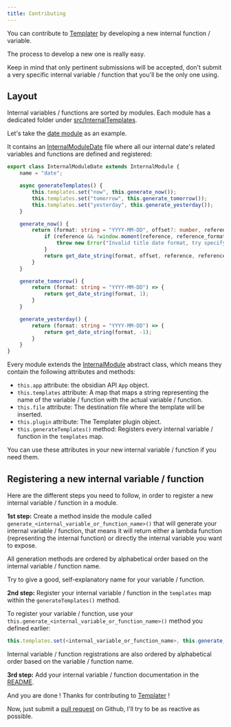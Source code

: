 ```yaml
---
title: Contributing
---
```


You can contribute to [Templater](https://github.com/SilentVoid13/Templater) by developing a new internal function / variable.

The process to develop a new one is really easy.

Keep in mind that only pertinent submissions will be accepted, don't submit a very specific internal variable / function that you'll be the only one using.

## Layout

Internal variables / functions are sorted by modules. Each module has a dedicated folder under [src/InternalTemplates](https://github.com/SilentVoid13/Templater/tree/master/src/InternalTemplates). 

Let's take the [date module](https://github.com/SilentVoid13/Templater/tree/master/src/InternalTemplates/date) as an example.

It contains an [InternalModuleDate](https://github.com/SilentVoid13/Templater/blob/master/src/InternalTemplates/date/InternalModuleDate.ts) file where all our internal date's related variables and functions are defined and registered:

```typescript
export class InternalModuleDate extends InternalModule {
    name = "date";

    async generateTemplates() {
        this.templates.set("now", this.generate_now());
        this.templates.set("tomorrow", this.generate_tomorrow());
        this.templates.set("yesterday", this.generate_yesterday());
    }

    generate_now() {
        return (format: string = "YYYY-MM-DD", offset?: number, reference?: string, reference_format?: string) => {
            if (reference && !window.moment(reference, reference_format).isValid()) {
                throw new Error("Invalid title date format, try specifying one with the argument 'reference'");
            }
            return get_date_string(format, offset, reference, reference_format);
        }
    }

    generate_tomorrow() {
        return (format: string = "YYYY-MM-DD") => {
            return get_date_string(format, 1);
        }
    }

    generate_yesterday() {
        return (format: string = "YYYY-MM-DD") => {
            return get_date_string(format, -1);
        }
    }
}
```

Every module extends the [InternalModule](https://github.com/SilentVoid13/Templater/blob/master/src/InternalTemplates/InternalModule.ts) abstract class, which means they contain the following attributes and methods:

- `this.app` attribute: the obsidian API `App` object.
- `this.templates` attribute: A map that maps a string representing the name of the variable / function with the actual variable / function.
- `this.file` attribute: The destination file where the template will be inserted.
- `this.plugin` attribute: The Templater plugin object.
- `this.generateTemplates()` method: Registers every internal variable / function in the `templates` map.

You can use these attributes in your new internal variable / function if you need them.

## Registering a new internal variable / function

Here are the different steps you need to follow, in order to register a new internal variable / function in a module.

**1st step:** Create a method inside the module called `generate_<internal_variable_or_function_name>()` that will generate your internal variable / function, that means it will return either a lambda function (representing the internal function) or directly the internal variable you want to expose.

All generation methods are ordered by alphabetical order based on the internal variable / function name.

Try to give a good, self-explanatory name for your variable / function.

**2nd step:** Register your internal variable / function in the `templates` map within the `generateTemplates()` method.

To register your variable / function, use your `this.generate_<internal_variable_or_function_name>()` method you defined earlier:

```typescript
this.templates.set(<internal_variable_or_function_name>, this.generate_<internal_variable_or_function_name>());
```

Internal variable / function registrations are also ordered by alphabetical order based on the variable / function name.

**3rd step:** Add your internal variable / function documentation in the [README](https://github.com/SilentVoid13/Templater/blob/master/README.md).

And you are done ! Thanks for contributing to [Templater](https://github.com/SilentVoid13/Templater) !

Now, just submit a [pull request](https://github.com/SilentVoid13/Templater/pulls) on Github, I'll try to be as reactive as possible.